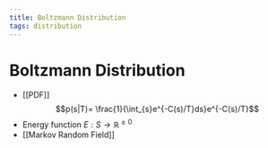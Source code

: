 ```yaml
---
title: Boltzmann Distribution
tags: distribution
---
```


# Boltzmann Distribution
- [[PDF]] $$p(s|T)= \frac{1}{\int_{s}e^{-C(s)/T}ds}e^{-C(s)/T}$$
- Energy function $E: S \rightarrow \mathbb{R}^{\geq 0}$
- [[Markov Random Field]]


































































































